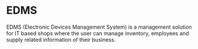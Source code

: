 # EDMS
EDMS (Electronic Devices Management System) is a management solution for IT based shops where the user can manage inventory, employees and supply related information of their business.
